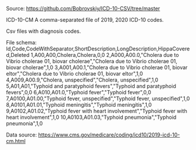Source: https://github.com/Bobrovskiy/ICD-10-CSV/tree/master

ICD-10-CM
A comma-separated file of 2019, 2020 ICD-10 codes.

Csv files with diagnosis codes.

File schema: Id,Code,CodeWithSeparator,ShortDescription,LongDescription,HippaCovered,Deleted 1,A00,A00,Cholera,Cholera,0,0
2,A000,A00.0,"Cholera due to Vibrio cholerae 01, biovar cholerae","Cholera due to Vibrio cholerae 01, biovar cholerae",1,0
3,A001,A00.1,"Cholera due to Vibrio cholerae 01, biovar eltor","Cholera due to Vibrio cholerae 01, biovar eltor",1,0
4,A009,A00.9,"Cholera, unspecified","Cholera, unspecified",1,0
5,A01,A01,"Typhoid and paratyphoid fevers","Typhoid and paratyphoid fevers",0,0
6,A010,A01.0,"Typhoid fever","Typhoid fever",0,0
7,A0100,A01.00,"Typhoid fever, unspecified","Typhoid fever, unspecified",1,0
8,A0101,A01.01,"Typhoid meningitis","Typhoid meningitis",1,0
9,A0102,A01.02,"Typhoid fever with heart involvement","Typhoid fever with heart involvement",1,0
10,A0103,A01.03,"Typhoid pneumonia","Typhoid pneumonia",1,0

Data source: https://www.cms.gov/medicare/coding/icd10/2019-icd-10-cm.html

